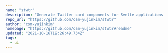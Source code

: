 ```yaml
---
name: "stwtr"
description: "Generate Twitter card components for Svelte applications."
repo_url: "https://github.com/csm-yujinkim/stwtr"
author: "csm-yujinkim"
homepage: "https://github.com/csm-yujinkim/stwtr#readme"
updated: "2021-10-16T19:26:49.734Z"
tags: 
  - ui
---
```


